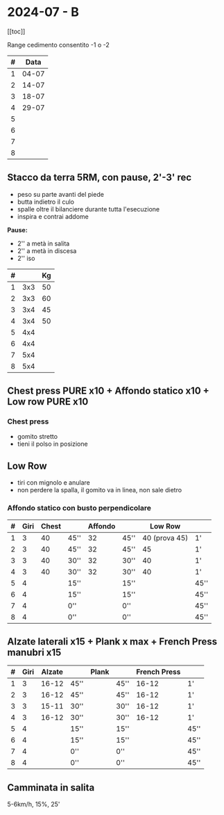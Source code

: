 # 2024-07 - B

[[toc]]

Range cedimento consentito -1 o -2

| #   | Data  |
| --- | ----- |
| 1   | 04-07 |
| 2   | 14-07 |
| 3   | 18-07 |
| 4   | 29-07 |
| 5   |       |
| 6   |       |
| 7   |       |
| 8   |       |

## Stacco da terra 5RM, **con pause**, 2'-3' rec

- peso su parte avanti del piede
- butta indietro il culo
- spalle oltre il bilanciere durante tutta l'esecuzione
- inspira e contrai addome

**Pause:**

- 2'' a metà in salita
- 2'' a metà in discesa
- 2'' iso

| #   |     | Kg  |
| --- | --- | --- |
| 1   | 3x3 | 50  |
| 2   | 3x3 | 60  |
| 3   | 3x4 | 45  |
| 4   | 3x4 | 50  |
| 5   | 4x4 |     |
| 6   | 4x4 |     |
| 7   | 5x4 |     |
| 8   | 5x4 |     |

## Chest press PURE x10  + Affondo statico x10 + Low row PURE x10

### Chest press

- gomito stretto
- tieni il polso in posizione

## Low Row

- tiri con mignolo e anulare
- non perdere la spalla, il gomito va in linea, non sale dietro

### Affondo statico con busto perpendicolare

| #   | Giri | Chest |      | Affondo |      | Low Row       |      |
| --- | ---- | ----- | ---- | ------- | ---- | ------------- | ---- |
| 1   | 3    | 40    | 45'' | 32      | 45'' | 40 (prova 45) | 1'   |
| 2   | 3    | 40    | 45'' | 32      | 45'' | 45            | 1'   |
| 3   | 3    | 40    | 30'' | 32      | 30'' | 40            | 1'   |
| 4   | 3    | 40    | 30'' | 32      | 30'' | 40            | 1'   |
| 5   | 4    |       | 15'' |         | 15'' |               | 45'' |
| 6   | 4    |       | 15'' |         | 15'' |               | 45'' |
| 7   | 4    |       | 0''  |         | 0''  |               | 45'' |
| 8   | 4    |       | 0''  |         | 0''  |               | 45'' |

## Alzate laterali x15  + Plank x max + French Press manubri x15

| #   | Giri | Alzate |      | Plank |      | French Press |      |
| --- | ---- | ------ | ---- | ----- | ---- | ------------ | ---- |
| 1   | 3    | 16-12  | 45'' |       | 45'' | 16-12        | 1'   |
| 2   | 3    | 16-12  | 45'' |       | 45'' | 16-12        | 1'   |
| 3   | 3    | 15-11  | 30'' |       | 30'' | 16-12        | 1'   |
| 4   | 3    | 16-12  | 30'' |       | 30'' | 16-12        | 1'   |
| 5   | 4    |        | 15'' |       | 15'' |              | 45'' |
| 6   | 4    |        | 15'' |       | 15'' |              | 45'' |
| 7   | 4    |        | 0''  |       | 0''  |              | 45'' |
| 8   | 4    |        | 0''  |       | 0''  |              | 45'' |

## Camminata in salita

5-6km/h, 15%, 25'
